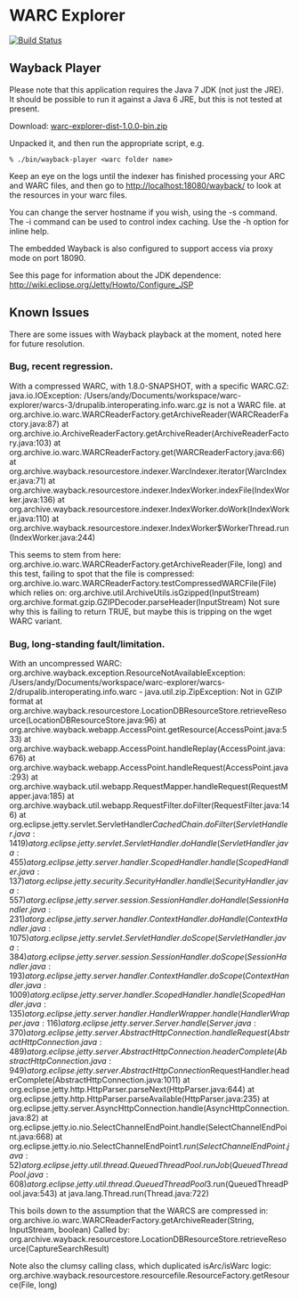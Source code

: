 WARC Explorer
=============

[![Build Status](https://travis-ci.org/ukwa/warc-explorer.png?branch=master)](https://travis-ci.org/ukwa/warc-explorer)


Wayback Player
--------------

Please note that this application requires the Java 7 JDK (not just the JRE). It should be possible to run it against a Java 6 JRE, but this is not tested at present.

Download: [warc-explorer-dist-1.0.0-bin.zip](http://repo2.maven.org/maven2/uk/bl/wa/warc-explorer/warc-explorer-dist/1.0.0/warc-explorer-dist-1.0.0-bin.zip)

Unpacked it, and then run the appropriate script, e.g.

    % ./bin/wayback-player <warc folder name>

Keep an eye on the logs until the indexer has finished processing your ARC and WARC files, and then go to [http://localhost:18080/wayback/](http://localhost:18080/wayback/) to look at the resources in your warc files.

You can change the server hostname if you wish, using the -s command. The -i command can be used to control index caching. Use the -h option for inline help.

The embedded Wayback is also configured to support access via proxy mode on port 18090.

See this page for information about the JDK dependence: http://wiki.eclipse.org/Jetty/Howto/Configure_JSP

Known Issues
------------

There are some issues with Wayback playback at the moment, noted here for future resolution.


### Bug, recent regression. ###

With a compressed WARC, with 1.8.0-SNAPSHOT, with a specific WARC.GZ:
java.io.IOException: /Users/andy/Documents/workspace/warc-explorer/warcs-3/drupalib.interoperating.info.warc.gz is not a WARC file.
    at org.archive.io.warc.WARCReaderFactory.getArchiveReader(WARCReaderFactory.java:87)
    at org.archive.io.ArchiveReaderFactory.getArchiveReader(ArchiveReaderFactory.java:103)
    at org.archive.io.warc.WARCReaderFactory.get(WARCReaderFactory.java:66)
    at org.archive.wayback.resourcestore.indexer.WarcIndexer.iterator(WarcIndexer.java:71)
    at org.archive.wayback.resourcestore.indexer.IndexWorker.indexFile(IndexWorker.java:136)
    at org.archive.wayback.resourcestore.indexer.IndexWorker.doWork(IndexWorker.java:110)
    at org.archive.wayback.resourcestore.indexer.IndexWorker$WorkerThread.run(IndexWorker.java:244)

This seems to stem from here:
    org.archive.io.warc.WARCReaderFactory.getArchiveReader(File, long)
    and this test, failing to spot that the file is compressed:
    org.archive.io.warc.WARCReaderFactory.testCompressedWARCFile(File)
    which relies on:
    org.archive.util.ArchiveUtils.isGzipped(InputStream)
    org.archive.format.gzip.GZIPDecoder.parseHeader(InputStream)
Not sure why this is failing to return TRUE, but maybe this is tripping on the wget WARC variant.


### Bug, long-standing fault/limitation. ###

With an uncompressed WARC:
org.archive.wayback.exception.ResourceNotAvailableException: /Users/andy/Documents/workspace/warc-explorer/warcs-2/drupalib.interoperating.info.warc - java.util.zip.ZipException: Not in GZIP format
    at org.archive.wayback.resourcestore.LocationDBResourceStore.retrieveResource(LocationDBResourceStore.java:96)
    at org.archive.wayback.webapp.AccessPoint.getResource(AccessPoint.java:533)
    at org.archive.wayback.webapp.AccessPoint.handleReplay(AccessPoint.java:676)
    at org.archive.wayback.webapp.AccessPoint.handleRequest(AccessPoint.java:293)
    at org.archive.wayback.util.webapp.RequestMapper.handleRequest(RequestMapper.java:185)
    at org.archive.wayback.util.webapp.RequestFilter.doFilter(RequestFilter.java:146)
    at org.eclipse.jetty.servlet.ServletHandler$CachedChain.doFilter(ServletHandler.java:1419)
    at org.eclipse.jetty.servlet.ServletHandler.doHandle(ServletHandler.java:455)
    at org.eclipse.jetty.server.handler.ScopedHandler.handle(ScopedHandler.java:137)
    at org.eclipse.jetty.security.SecurityHandler.handle(SecurityHandler.java:557)
    at org.eclipse.jetty.server.session.SessionHandler.doHandle(SessionHandler.java:231)
    at org.eclipse.jetty.server.handler.ContextHandler.doHandle(ContextHandler.java:1075)
    at org.eclipse.jetty.servlet.ServletHandler.doScope(ServletHandler.java:384)
    at org.eclipse.jetty.server.session.SessionHandler.doScope(SessionHandler.java:193)
    at org.eclipse.jetty.server.handler.ContextHandler.doScope(ContextHandler.java:1009)
    at org.eclipse.jetty.server.handler.ScopedHandler.handle(ScopedHandler.java:135)
    at org.eclipse.jetty.server.handler.HandlerWrapper.handle(HandlerWrapper.java:116)
    at org.eclipse.jetty.server.Server.handle(Server.java:370)
    at org.eclipse.jetty.server.AbstractHttpConnection.handleRequest(AbstractHttpConnection.java:489)
    at org.eclipse.jetty.server.AbstractHttpConnection.headerComplete(AbstractHttpConnection.java:949)
    at org.eclipse.jetty.server.AbstractHttpConnection$RequestHandler.headerComplete(AbstractHttpConnection.java:1011)
    at org.eclipse.jetty.http.HttpParser.parseNext(HttpParser.java:644)
    at org.eclipse.jetty.http.HttpParser.parseAvailable(HttpParser.java:235)
    at org.eclipse.jetty.server.AsyncHttpConnection.handle(AsyncHttpConnection.java:82)
    at org.eclipse.jetty.io.nio.SelectChannelEndPoint.handle(SelectChannelEndPoint.java:668)
    at org.eclipse.jetty.io.nio.SelectChannelEndPoint$1.run(SelectChannelEndPoint.java:52)
    at org.eclipse.jetty.util.thread.QueuedThreadPool.runJob(QueuedThreadPool.java:608)
    at org.eclipse.jetty.util.thread.QueuedThreadPool$3.run(QueuedThreadPool.java:543)
    at java.lang.Thread.run(Thread.java:722)

This boils down to the assumption that the WARCS are compressed in:
    org.archive.io.warc.WARCReaderFactory.getArchiveReader(String, InputStream, boolean)
    Called by:
    org.archive.wayback.resourcestore.LocationDBResourceStore.retrieveResource(CaptureSearchResult)

Note also the clumsy calling class, which duplicated isArc/isWarc logic:
    org.archive.wayback.resourcestore.resourcefile.ResourceFactory.getResource(File, long)
